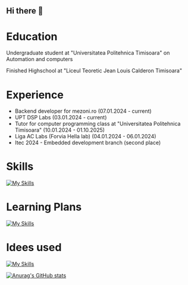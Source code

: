 ## Hi there 👋

# Education
Undergraduate student at "Universitatea Politehnica Timisoara" on Automation and computers

Finished Highschool at "Liceul Teoretic Jean Louis Calderon Timisoara"

# Experience
* Backend developer for mezoni.ro (07.01.2024 - current)
* UPT DSP Labs (03.01.2024 - current)
* Tutor for computer programming class at "Universitatea Politehnica Timisoara" (10.01.2024 - 01.10.2025)
* Liga AC Labs (Forvia Hella lab) (04.01.2024 - 06.01.2024)
* Itec 2024 - Embedded development branch (second place)
  
# Skills
[![My Skills](https://skillicons.dev/icons?i=js,html,css,php,wordpress,aws,bootstrap,laravel,mysql,c,cpp,cs,arduino,github,linux,matlab,java,postman,py)](https://skillicons.dev)
# Learning Plans
[![My Skills](https://skillicons.dev/icons?i=azure,androidstudio,angular,powershell,bash,jquery,nodejs,react,unreal,unity,dotnet)](https://skillicons.dev)
# Idees used
[![My Skills](https://skillicons.dev/icons?i=clion,phpstorm,pycharm,vscode,idea)](https://skillicons.dev)

[![Anurag's GitHub stats](https://github-readme-stats.vercel.app/api?username=DenisCosmin21)](https://github.com/anuraghazra/github-readme-stats)
<!--
**DenisCosmin21/DenisCosmin21** is a ✨ _special_ ✨ repository because its `README.md` (this file) appears on your GitHub profile.

Here are some ideas to get you started:

- 🔭 I’m currently working on ...
- 🌱 I’m currently learning ...
- 👯 I’m looking to collaborate on ...
- 🤔 I’m looking for help with ...
- 💬 Ask me about ...
- 📫 How to reach me: ...
- 😄 Pronouns: ...
- ⚡ Fun fact: ...
-->
